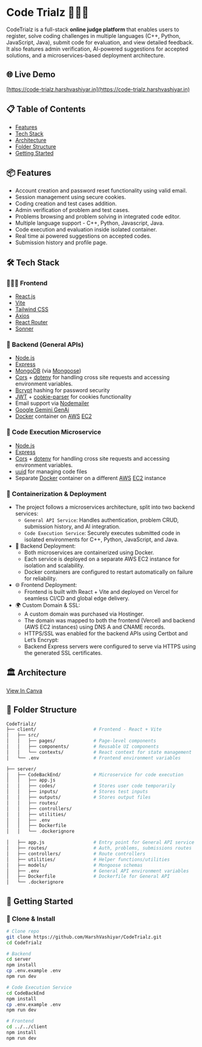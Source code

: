 # Code Trialz 👨🏻‍⚖️ 

CodeTrialz is a full-stack **online judge platform** that enables users to register, solve coding challenges in multiple languages (C++, Python, JavaScript, Java), submit code for evaluation, and view detailed feedback. It also features admin verification, AI-powered suggestions for accepted solutions, and a microservices-based deployment architecture.

## 🌐 Live Demo

[https://code-trialz.harshvashiyar.in](https://code-trialz.harshvashiyar.in)

## 📋 Table of Contents

- [Features](#features)
- [Tech Stack](#tech-stack)
- [Architecture](#architecture)
- [Folder Structure](#folder-structure)
- [Getting Started](#getting-started)
<!-- - [Contributing](#contributing)
- [License](#license) -->

## 📦 Features

- Account creation and password reset functionality using valid email.
- Session management using secure cookies.
- Coding creation and test cases addition.
- Admin verification of problem and test cases.
- Problems browsing and problem solving in integrated code editor.
- Multiple language support - C++, Python, Javascript, Java.
- Code execution and evaluation inside isolated container.
- Real time ai powered suggestions on accepted codes.
- Submission history and profile page.

<!-- ## 📸 Screenshots

| Feature | Screenshot |
|--------|------------|
| Home Page | ![home](screenshots/home_page.png) |
| Add Problem | ![add problem](screenshots/add_problem_page.png) |
| Add Test Cases | ![testcase](screenshots/add_test_cases_page.png) |
| Admin Panel | ![admin](screenshots/admin_page.png) |
| Code Editor | ![editor](screenshots/editor_page.png) |
| Profile Page | ![profile](screenshots/profile_page.png) |
| Submission History | ![submissions](screenshots/submissions_page.png) | -->

## 🛠️ Tech Stack

### 🧑🏻‍💻 Frontend
- [React.js](https://reactjs.org/)
- [Vite](https://vitejs.dev/)
- [Tailwind CSS](https://tailwindcss.com/)
- [Axios](https://www.npmjs.com/package/axios)
- [React Router](https://reactrouter.com/)
- [Sonner](https://sonner.emilkowal.ski/)

### 🔁 Backend (General APIs)

- [Node.js](https://nodejs.org/en)
- [Express](https://expressjs.com/)
- [MongoDB](https://www.mongodb.com/) (via [Mongoose](https://www.npmjs.com/package/mongoose))
- [Cors](https://www.npmjs.com/package/cors) + [dotenv](https://www.npmjs.com/package/dotenv) for handling cross site requests and accessing environment variables.
- [Bcrypt](https://www.npmjs.com/package/bcrypt) hashing for password security
- [JWT](https://jwt.io/) + [cookie-parser](https://www.npmjs.com/package/cookie-parser) for cookies functionality
- Email support via [Nodemailer](https://www.npmjs.com/package/nodemailer)
- [Google Gemini GenAi](https://ai.google.dev/)
- [Docker](https://www.docker.com/) container on [AWS](https://aws.amazon.com/) [EC2](https://aws.amazon.com/ec2/)

### 🚚 Code Execution Microservice

- [Node.js](https://nodejs.org/en)
- [Express](https://expressjs.com/)
- [Cors](https://www.npmjs.com/package/cors) + [dotenv](https://www.npmjs.com/package/dotenv) for handling cross site requests and accessing environment variables.
- [uuid](https://www.npmjs.com/package/uuid) for managing code files
- Separate [Docker](https://www.docker.com/) container on a different [AWS](https://aws.amazon.com/) [EC2](https://aws.amazon.com/ec2/) instance

### 🐳 Containerization & Deployment
- The project follows a microservices architecture, split into two backend services:
  - `General API Service`: Handles authentication, problem CRUD, submission history, and AI integration.
  - `Code Execution Service`: Securely executes submitted code in isolated environments for C++, Python, JavaScript, and Java.
- 🧊 Backend Deployment:
    - Both microservices are containerized using Docker.
    - Each service is deployed on a separate AWS EC2 instance for isolation and scalability.
    - Docker containers are configured to restart automatically on failure for reliability.
- 🌐 Frontend Deployment:
    - Frontend is built with React + Vite and deployed on Vercel for seamless CI/CD and global edge delivery.
- 🌍 Custom Domain & SSL:
    - A custom domain was purchased via Hostinger.
    - The domain was mapped to both the frontend (Vercel) and backend (AWS EC2 instances) using DNS A and CNAME records.
    - HTTPS/SSL was enabled for the backend APIs using Certbot and Let’s Encrypt:
    - Backend Express servers were configured to serve via HTTPS using the generated SSL certificates.

## 🏛️ Architecture

[View In Canva](https://www.canva.com/design/DAGpwSHIplw/y4fJZKZJBZyTo17YCCJ5Qg/view?utm_content=DAGpwSHIplw&utm_campaign=designshare&utm_medium=link2&utm_source=uniquelinks&utlId=h04df009fc3)

## 📁 Folder Structure

```bash
CodeTrialz/
├── client/                     # Frontend - React + Vite
│   ├── src/
│   │   ├── pages/              # Page-level components
│   │   ├── components/         # Reusable UI components
│   │   └── contexts/           # React context for state management
│   └── .env                    # Frontend environment variables

├── server/
│   ├── CodeBackEnd/            # Microservice for code execution
│   │   ├── app.js
│   │   ├── codes/              # Stores user code temporarily
│   │   ├── inputs/             # Stores test inputs
│   │   ├── outputs/            # Stores output files
│   │   ├── routes/
│   │   ├── controllers/
│   │   ├── utilities/
│   │   ├── .env
│   │   ├── Dockerfile
│   │   └── .dockerignore

│   ├── app.js                  # Entry point for General API service
│   ├── routes/                 # Auth, problems, submissions routes
│   ├── controllers/            # Route controllers
│   ├── utilities/              # Helper functions/utilities
│   ├── models/                 # Mongoose schemas
│   ├── .env                    # General API environment variables
│   ├── Dockerfile              # Dockerfile for General API
│   └── .dockerignore
```

## 🚀 Getting Started

### 🔗 Clone & Install

```bash
# Clone repo
git clone https://github.com/HarshVashiyar/CodeTrialz.git
cd CodeTrialz

# Backend
cd server
npm install
cp .env.example .env
npm run dev

# Code Execution Service
cd CodeBackEnd
npm install
cp .env.example .env
npm run dev

# Frontend
cd ../../client
npm install
npm run dev
```